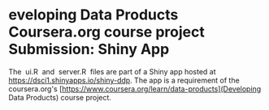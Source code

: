 # eveloping Data Products Coursera.org course project Submission: Shiny App
The  ui.R  and  server.R  files are part of a Shiny app hosted at https://dsci1.shinyapps.io/shiny-ddp.
The app is a requirement of the coursera.org's [https://www.coursera.org/learn/data-products](Developing Data Products) course project.
